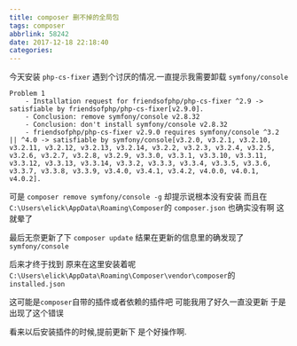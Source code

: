 ```yaml
---
title: composer 删不掉的全局包
tags: composer
abbrlink: 58242
date: 2017-12-18 22:18:40
categories:
---
```


今天安装 `php-cs-fixer` 遇到个讨厌的情况.一直提示我需要卸载 `symfony/console`

```
Problem 1
    - Installation request for friendsofphp/php-cs-fixer ^2.9 -> satisfiable by friendsofphp/php-cs-fixer[v2.9.0].
    - Conclusion: remove symfony/console v2.8.32
    - Conclusion: don't install symfony/console v2.8.32
    - friendsofphp/php-cs-fixer v2.9.0 requires symfony/console ^3.2 || ^4.0 -> satisfiable by symfony/console[v3.2.0, v3.2.1, v3.2.10, v3.2.11, v3.2.12, v3.2.13, v3.2.14, v3.2.2, v3.2.3, v3.2.4, v3.2.5, v3.2.6, v3.2.7, v3.2.8, v3.2.9, v3.3.0, v3.3.1, v3.3.10, v3.3.11, v3.3.12, v3.3.13, v3.3.14, v3.3.2, v3.3.3, v3.3.4, v3.3.5, v3.3.6, v3.3.7, v3.3.8, v3.3.9, v3.4.0, v3.4.1, v3.4.2, v4.0.0, v4.0.1, v4.0.2].
```

可是 `composer remove symfony/console -g` 却提示说根本没有安装 
而且在`C:\Users\elick\AppData\Roaming\Composer`的 `composer.json` 也确实没有啊 这就晕了

最后无奈更新了下 `composer update` 结果在更新的信息里的确发现了 `symfony/console`

后来才终于找到 原来在这里安装着呢 `C:\Users\elick\AppData\Roaming\Composer\vendor\composer`的 `installed.json` 

这可能是`composer`自带的插件或者依赖的插件吧 可能我用了好久一直没更新 于是出现了这个错误 

看来以后安装插件的时候,提前更新下 是个好操作啊.

